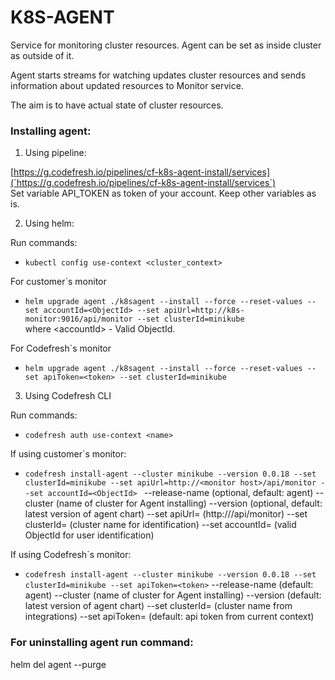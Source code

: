 # K8S-AGENT

Service for monitoring cluster resources. Agent can be set as inside cluster as outside of it.

Agent starts streams for watching updates cluster resources and sends information about updated resources to Monitor service.

The aim is to have actual state of cluster resources.  

### Installing agent:

1. Using pipeline:
  
[https://g.codefresh.io/pipelines/cf-k8s-agent-install/services](`https://g.codefresh.io/pipelines/cf-k8s-agent-install/services`)  
Set variable API_TOKEN as token of your account.
Keep other variables as is.

2. Using helm:

Run commands:
* `kubectl config use-context <cluster_context>`  

For customer`s monitor
* `helm upgrade agent ./k8sagent --install --force --reset-values --set accountId=<ObjectId> --set apiUrl=http://k8s-monitor:9016/api/monitor --set clusterId=minikube`  
where \<accountId\> - Valid ObjectId.

For Codefresh`s monitor
* `helm upgrade agent ./k8sagent --install --force --reset-values --set apiToken=<token> --set clusterId=minikube`


3. Using Codefresh CLI

Run commands:
* `codefresh auth use-context <name>`

If using customer`s monitor:
* `codefresh install-agent --cluster minikube --version 0.0.18 --set clusterId=minikube --set apiUrl=http://<monitor host>/api/monitor --set accountId=<ObjectId> `
--release-name (optional, default: agent) 
--cluster <name> (name of cluster for Agent installing) 
--version <version> (optional, default: latest version of agent chart)
--set apiUrl=<url> (http://<monitor host>/api/monitor)
--set clusterId=<name> (cluster name for identification)
--set accountId=<ObjectId> (valid ObjectId for user identification)

If using Codefresh`s monitor:
* `codefresh install-agent --cluster minikube --version 0.0.18 --set clusterId=minikube --set apiToken=<token>`
--release-name (default: agent) 
--cluster <name> (name of cluster for Agent installing) 
--version <version> (default: latest version of agent chart)
--set clusterId=<name> (cluster name from integrations)
--set apiToken=<token> (default: api token from current context)

### For uninstalling agent run command:
helm del agent --purge
